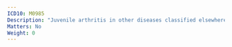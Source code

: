 ```yaml
---
ICD10: M0985
Description: "Juvenile arthritis in other diseases classified elsewhere: Pelvic region and thigh"
Matters: No
Weight: 0
---
```


